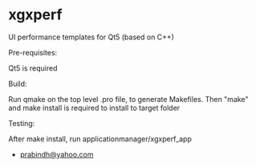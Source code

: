 xgxperf
=======

UI performance templates for Qt5 (based on C++)

Pre-requisites:

Qt5 is required

Build:

Run qmake on the top level .pro file, to generate Makefiles. Then "make" and make install is required to install to target folder

Testing:

After make install, run applicationmanager/xgxperf_app


- prabindh@yahoo.com

